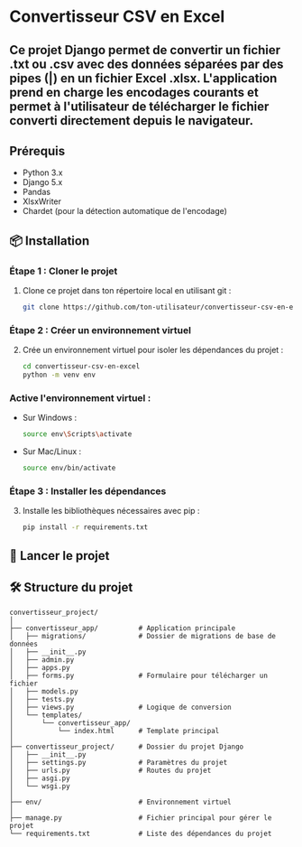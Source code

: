 # Convertisseur CSV en Excel

## Ce projet Django permet de convertir un fichier .txt ou .csv avec des données séparées par des pipes (|) en un fichier Excel .xlsx. L'application prend en charge les encodages courants et permet à l'utilisateur de télécharger le fichier converti directement depuis le navigateur.

## Prérequis

- Python 3.x
- Django 5.x
- Pandas
- XlsxWriter
- Chardet (pour la détection automatique de l'encodage)

## 📦 Installation

### Étape 1 : Cloner le projet

1. Clone ce projet dans ton répertoire local en utilisant git :

    ```bash
    git clone https://github.com/ton-utilisateur/convertisseur-csv-en-excel.git
    ```

### Étape 2 : Créer un environnement virtuel

2. Crée un environnement virtuel pour isoler les dépendances du projet :

    ```bash
    cd convertisseur-csv-en-excel
    python -m venv env
    ```

### Active l'environnement virtuel :

- Sur Windows :

    ```bash
    source env\Scripts\activate
    ```

- Sur Mac/Linux :

    ```bash
    source env/bin/activate
    ```

### Étape 3 : Installer les dépendances

3. Installe les bibliothèques nécessaires avec pip :

    ```bash
    pip install -r requirements.txt
    ```

## 🚀 Lancer le projet

## 🛠️ Structure du projet

```
convertisseur_project/
│
├── convertisseur_app/          # Application principale
│   ├── migrations/             # Dossier de migrations de base de données
│   ├── __init__.py
│   ├── admin.py
│   ├── apps.py
│   ├── forms.py                # Formulaire pour télécharger un fichier
│   ├── models.py
│   ├── tests.py
│   ├── views.py                # Logique de conversion
│   └── templates/
│       └── convertisseur_app/
│           └── index.html      # Template principal
│
├── convertisseur_project/      # Dossier du projet Django
│   ├── __init__.py
│   ├── settings.py             # Paramètres du projet
│   ├── urls.py                 # Routes du projet
│   ├── asgi.py
│   └── wsgi.py
│
├── env/                        # Environnement virtuel
│
├── manage.py                   # Fichier principal pour gérer le projet
└── requirements.txt            # Liste des dépendances du projet

```

